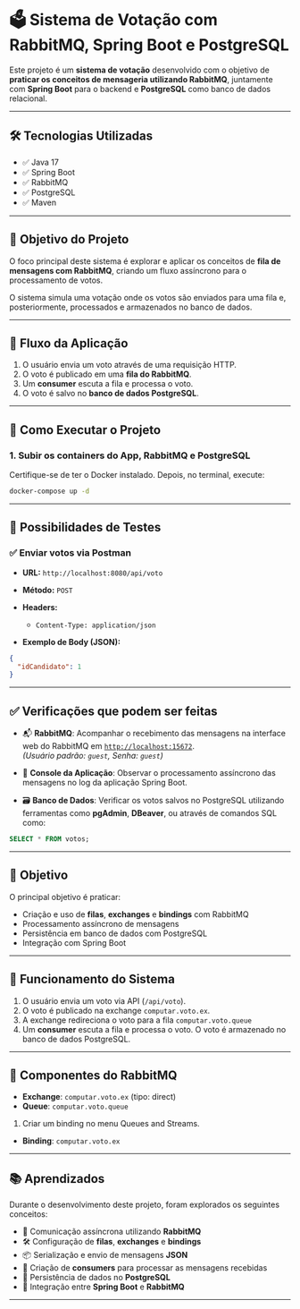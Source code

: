 # 🗳️ Sistema de Votação com RabbitMQ, Spring Boot e PostgreSQL

Este projeto é um **sistema de votação** desenvolvido com o objetivo de **praticar os conceitos de mensageria utilizando RabbitMQ**, juntamente com **Spring Boot** para o backend e **PostgreSQL** como banco de dados relacional.

---

## 🛠️ Tecnologias Utilizadas

- ✅ Java 17  
- ✅ Spring Boot  
- ✅ RabbitMQ  
- ✅ PostgreSQL  
- ✅ Maven  

---

## 📌 Objetivo do Projeto

O foco principal deste sistema é explorar e aplicar os conceitos de **fila de mensagens com RabbitMQ**, criando um fluxo assíncrono para o processamento de votos.

O sistema simula uma votação onde os votos são enviados para uma fila e, posteriormente, processados e armazenados no banco de dados.

---

## 🔄 Fluxo da Aplicação

1. O usuário envia um voto através de uma requisição HTTP.
2. O voto é publicado em uma **fila do RabbitMQ**.
3. Um **consumer** escuta a fila e processa o voto.
4. O voto é salvo no **banco de dados PostgreSQL**.

---

## 🚀 Como Executar o Projeto

### 1. Subir os containers do App, RabbitMQ e PostgreSQL

Certifique-se de ter o Docker instalado. Depois, no terminal, execute:

```bash
docker-compose up -d
```
---

## 🧪 Possibilidades de Testes

### ✅ Enviar votos via Postman

- **URL:** `http://localhost:8080/api/voto`  
- **Método:** `POST`  
- **Headers:**  
  - `Content-Type: application/json`

- **Exemplo de Body (JSON):**

```json
{
  "idCandidato": 1
}
```
---

## ✅ Verificações que podem ser feitas

- 📬 **RabbitMQ**: Acompanhar o recebimento das mensagens na interface web do RabbitMQ em [`http://localhost:15672`](http://localhost:15672).  
  *(Usuário padrão: `guest`, Senha: `guest`)*

- 📄 **Console da Aplicação**: Observar o processamento assíncrono das mensagens no log da aplicação Spring Boot.

- 🗃️ **Banco de Dados**: Verificar os votos salvos no PostgreSQL utilizando ferramentas como **pgAdmin**, **DBeaver**, ou através de comandos SQL como:

```sql
SELECT * FROM votos;
```

---

## 🎯 Objetivo

O principal objetivo é praticar:

- Criação e uso de **filas**, **exchanges** e **bindings** com RabbitMQ  
- Processamento assíncrono de mensagens  
- Persistência em banco de dados com PostgreSQL  
- Integração com Spring Boot

---

## 🔄 Funcionamento do Sistema

1. O usuário envia um voto via API (`/api/voto`).
2. O voto é publicado na exchange `computar.voto.ex`.
3. A exchange redireciona o voto para a fila `computar.voto.queue`
4. Um **consumer** escuta a fila e processa o voto.
O voto é armazenado no banco de dados PostgreSQL.

---

## 🧩 Componentes do RabbitMQ

- **Exchange**: `computar.voto.ex` (tipo: direct)  
- **Queue**: `computar.voto.queue`

1. Criar um binding no menu Queues and Streams.
- **Binding**: `computar.voto.ex`
---
## 📚 Aprendizados

Durante o desenvolvimento deste projeto, foram explorados os seguintes conceitos:

- 🔁 Comunicação assíncrona utilizando **RabbitMQ**
- 🛠️ Configuração de **filas**, **exchanges** e **bindings**
- 📦 Serialização e envio de mensagens **JSON**
- 🧾 Criação de **consumers** para processar as mensagens recebidas
- 💾 Persistência de dados no **PostgreSQL**
- 📡 Integração entre **Spring Boot** e **RabbitMQ**

---
